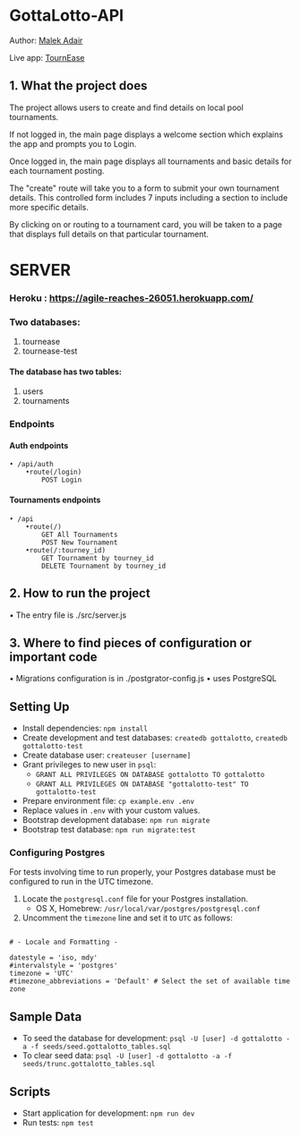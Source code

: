 # GottaLotto-API

Author: [Malek Adair](https://github.com/malekadair)

Live app: [TournEase](https://tournease-client.malekadair.now.sh/)

## 1. What the project does

The project allows users to create and find details on local pool tournaments.

If not logged in, the main page displays a welcome section which explains the app and prompts you to Login.

Once logged in, the main page displays all tournaments and basic details for each tournament posting.

The "create" route will take you to a form to submit your own tournament details. This controlled form includes 7 inputs including a section to include more specific details.

By clicking on or routing to a tournament card, you will be taken to a page that displays full details on that particular tournament.

# SERVER

### Heroku : https://agile-reaches-26051.herokuapp.com/

### Two databases:

1.  tournease
2.  tournease-test

#### The database has two tables:

1. users
2. tournaments

### Endpoints

#### Auth endpoints

    • /api/auth
        •route(/login)
            POST Login

#### Tournaments endpoints

    • /api
        •route(/)
            GET All Tournaments
            POST New Tournament
        •route(/:tourney_id)
            GET Tournament by tourney_id
            DELETE Tournament by tourney_id

## 2. How to run the project

• The entry file is ./src/server.js

## 3. Where to find pieces of configuration or important code

• Migrations configuration is in ./postgrator-config.js
• uses PostgreSQL

## Setting Up

- Install dependencies: `npm install`
- Create development and test databases: `createdb gottalotto`, `createdb gottalotto-test`
- Create database user: `createuser [username]`
- Grant privileges to new user in `psql`:
  - `GRANT ALL PRIVILEGES ON DATABASE gottalotto TO gottalotto`
  - `GRANT ALL PRIVILEGES ON DATABASE "gottalotto-test" TO gottalotto-test`
- Prepare environment file: `cp example.env .env`
- Replace values in `.env` with your custom values.
- Bootstrap development database: `npm run migrate`
- Bootstrap test database: `npm run migrate:test`

### Configuring Postgres

For tests involving time to run properly, your Postgres database must be configured to run in the UTC timezone.

1. Locate the `postgresql.conf` file for your Postgres installation.
   - OS X, Homebrew: `/usr/local/var/postgres/postgresql.conf`
2. Uncomment the `timezone` line and set it to `UTC` as follows:

```

# - Locale and Formatting -

datestyle = 'iso, mdy'
#intervalstyle = 'postgres'
timezone = 'UTC'
#timezone_abbreviations = 'Default' # Select the set of available time zone

```

## Sample Data

- To seed the database for development: `psql -U [user] -d gottalotto -a -f seeds/seed.gottalotto_tables.sql`
- To clear seed data: `psql -U [user] -d gottalotto -a -f seeds/trunc.gottalotto_tables.sql`

## Scripts

- Start application for development: `npm run dev`
- Run tests: `npm test`

